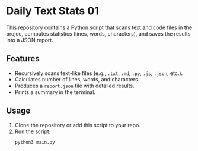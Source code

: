 # Daily Text Stats 01

This repository contains a Python script that scans text and code files in the projec, 
computes statistics (lines, words, characters), and saves the results into a JSON report.

## Features
- Recursively scans text-like files (e.g., `.txt`, `.md`, `.py`, `.js`, `.json`, etc.).
- Calculates number of lines, words, and characters.
- Produces a `report.json` file with detailed results.
- Prints a summary in the terminal.

## Usage
1. Clone the repository or add this script to your repo.
2. Run the script:
   ```bash
   python3 main.py
